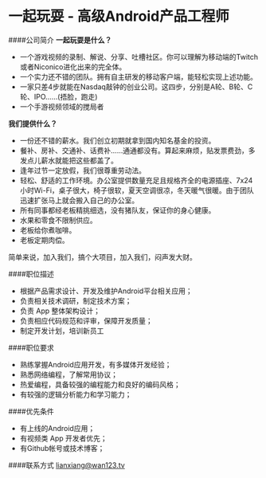 一起玩耍 - 高级Android产品工程师
==========
####公司简介
**一起玩耍是什么？**  
- 一个游戏视频的录制、解说、分享、吐槽社区。你可以理解为移动端的Twitch或者Niconico进化出来的完全体。  
- 一个实力还不错的团队。拥有自主研发的移动客户端，能轻松实现上述功能。  
- 一家只差4步就能在Nasdaq敲钟的创业公司。这四步，分别是A轮、B轮、C轮、IPO……(捂脸，跑走)  
- 一个手游视频领域的搅局者  

**我们提供什么？**  
- 一份还不错的薪水。我们创立初期就拿到国内知名基金的投资。  
- 餐补、房补、交通补、话费补……通通都没有。算起来麻烦，贴发票费劲，多发点儿薪水就能把这些都盖了。  
- 逢年过节一定放假，我们很尊重劳动法。  
- 轻松、舒适的工作环境。办公室提供数量充足且规格齐全的电源插座、7x24小时Wi-Fi，桌子很大，椅子很软，夏天空调很凉，冬天暖气很暖。由于团队迅速扩张马上就会搬入自己的办公室。  
- 所有同事都经老板精挑细选，没有猪队友，保证你的身心健康。  
- 水果和零食不限制供应。  
- 老板给你煮咖啡。  
- 老板定期肉偿。  

简单来说，加入我们，搞个大项目，加入我们，闷声发大财。  

####职位描述
- 根据产品需求设计、开发及维护Android平台相关应用；
- 负责相关技术调研，制定技术方案；
- 负责 App 整体架构设计；
- 负责相应代码规范和评审，保障开发质量；
- 制定开发计划，培训新员工

####职位要求
- 熟练掌握Android应用开发，有多媒体开发经验；
- 熟悉网络编程，了解常用协议；
- 热爱编程，具备较强的编程能力和良好的编码风格；
- 有较强的逻辑分析能力和学习能力；

####优先条件
- 有上线的Android应用；
- 有视频类 App 开发者优先；
- 有Github帐号或技术博客；

####联系方式
[lianxiang@wan123.tv](mailto:lianxiang@wan123.tv)